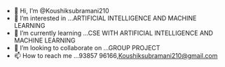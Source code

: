 - 👋 Hi, I’m @Koushiksubramani210
- 👀 I’m interested in ...ARTIFICIAL INTELLIGENCE AND MACHINE LEARNING 
- 🌱 I’m currently learning ...CSE WITH ARTIFICIAL INTELLIGENCE AND MACHINE LEARNING 
- 💞️ I’m looking to collaborate on ...GROUP PROJECT 
- 📫 How to reach me ...93857 96166,Koushiksubramani210@gmail.com

<!---
Koushiksubramani210/Koushiksubramani210 is a ✨ special ✨ repository because its `README.md` (this file) appears on your GitHub profile.
You can click the Preview link to take a look at your changes.
--->
